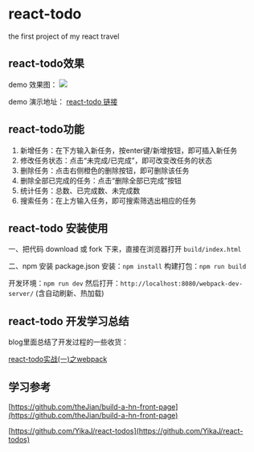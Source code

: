 # react-todo
the first project of my react travel

## react-todo效果
demo 效果图：
![](http://ohe5avf3y.bkt.clouddn.com/blog/201612/jam-blog-react-todo-show-20161205.png)

demo 演示地址：
[react-todo 链接](http://ohe5avf3y.bkt.clouddn.com/index_20161129.html)

## react-todo功能
1. 新增任务：在下方输入新任务，按enter键/新增按钮，即可插入新任务
2. 修改任务状态：点击“未完成/已完成”，即可改变改任务的状态
3. 删除任务：点击右侧橙色的删除按钮，即可删除该任务
4. 删除全部已完成的任务：点击“删除全部已完成”按钮
5. 统计任务：总数、已完成数、未完成数
5. 搜索任务：在上方输入任务，即可搜索筛选出相应的任务

## react-todo 安装使用
一、把代码 download 或 fork 下来，直接在浏览器打开 `build/index.html`

二、npm 安装
package.json 安装：`npm install`
构建打包：`npm run build`

开发环境：`npm run dev`
然后打开：`http://localhost:8080/webpack-dev-server/`
(含自动刷新、热加载)

## react-todo 开发学习总结
blog里面总结了开发过程的一些收货：

[react-todo实战(一)之webpack](http://gjincai.github.io/2016/11/25/react-todo%E5%AE%9E%E6%88%98%EF%BC%88%E4%B8%80%EF%BC%89%E4%B9%8Bwebpack/)

## 学习参考
[https://github.com/theJian/build-a-hn-front-page](https://github.com/theJian/build-a-hn-front-page)

[https://github.com/YikaJ/react-todos](https://github.com/YikaJ/react-todos)


